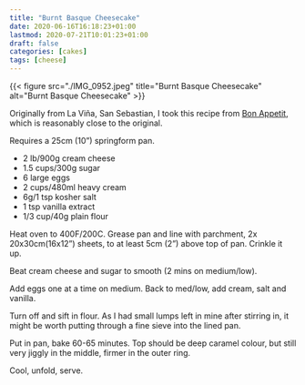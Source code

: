 ```yaml
---
title: "Burnt Basque Cheesecake"
date: 2020-06-16T16:18:23+01:00
lastmod: 2020-07-21T10:01:23+01:00
draft: false
categories: [cakes]
tags: [cheese]
---
```


{{< figure src="./IMG_0952.jpeg" title="Burnt Basque Cheesecake" alt="Burnt Basque Cheesecake" >}}

Originally from La Viña, San Sebastian, I took this recipe from [Bon Appetit]( https://www.bonappetit.com/recipe/basque-burnt-cheesecake), which is reasonably close to the original.

Requires a 25cm (10”) springform pan.

- 2 lb/900g cream cheese
- 1.5 cups/300g sugar
- 6 large eggs
- 2 cups/480ml heavy cream
- 6g/1 tsp kosher salt
- 1 tsp vanilla extract
- 1/3 cup/40g plain flour

Heat oven to 400F/200C. Grease pan and line with parchment, 2x 20x30cm(16x12”) sheets, to at least 5cm (2”) above top of pan.  Crinkle it up.

Beat cream cheese and sugar to smooth (2 mins on medium/low).

Add eggs one at a time on medium. Back to med/low, add cream, salt and vanilla.

Turn off and sift in flour. As I had small lumps left in mine after stirring in, it might be worth putting through a fine sieve into the lined pan.

Put in pan, bake 60-65 minutes.  Top should be deep caramel colour, but still very jiggly in the middle, firmer in the outer ring.

Cool, unfold, serve.